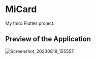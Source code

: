 # MiCard

My third Flutter project.

## Preview of the Application



![Screenshot_20230818_155557](https://github.com/Kshitiz-b/MiCard/assets/95609931/b5e5caa7-4f5f-4d2f-a2f1-9a1ffb730552)

